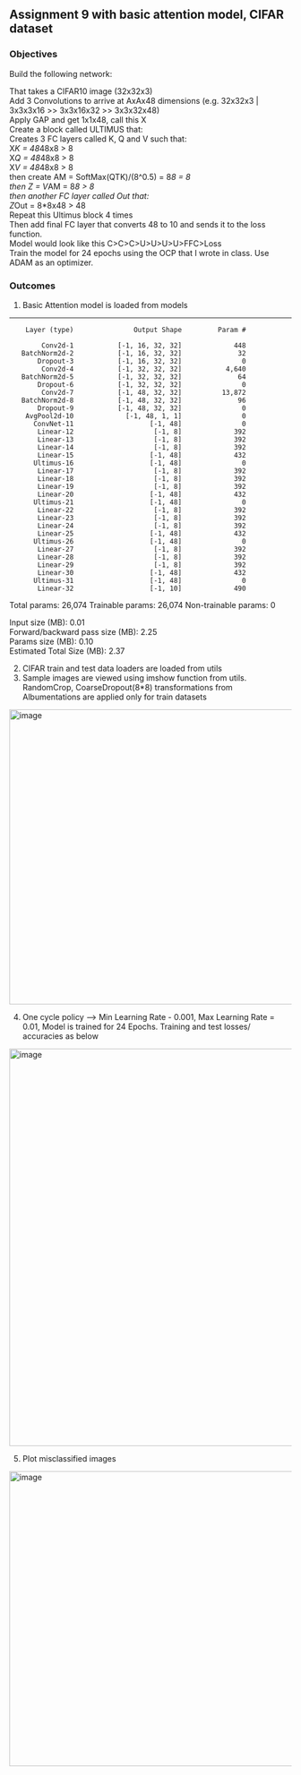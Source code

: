 ## Assignment 9 with basic attention model, CIFAR dataset  

### Objectives  
Build the following network:

That takes a CIFAR10 image (32x32x3)  
Add 3 Convolutions to arrive at AxAx48 dimensions (e.g. 32x32x3 | 3x3x3x16 >> 3x3x16x32 >> 3x3x32x48)  
Apply GAP and get 1x1x48, call this X  
Create a block called ULTIMUS that:  
Creates 3 FC layers called K, Q and V such that:  
X*K = 48*48x8 > 8  
X*Q = 48*48x8 > 8   
X*V = 48*48x8 > 8   
then create AM = SoftMax(QTK)/(8^0.5) = 8*8 = 8  
then Z = V*AM = 8*8 > 8  
then another FC layer called Out that:  
Z*Out = 8*8x48 > 48  
Repeat this Ultimus block 4 times  
Then add final FC layer that converts 48 to 10 and sends it to the loss function.  
Model would look like this C>C>C>U>U>U>U>FFC>Loss  
Train the model for 24 epochs using the OCP that I wrote in class. Use ADAM as an optimizer. 

### Outcomes  

1. Basic Attention model  is loaded from models  
----------------------------------------------------------------
        Layer (type)               Output Shape         Param #
        
            Conv2d-1           [-1, 16, 32, 32]             448
       BatchNorm2d-2           [-1, 16, 32, 32]              32
           Dropout-3           [-1, 16, 32, 32]               0
            Conv2d-4           [-1, 32, 32, 32]           4,640
       BatchNorm2d-5           [-1, 32, 32, 32]              64
           Dropout-6           [-1, 32, 32, 32]               0
            Conv2d-7           [-1, 48, 32, 32]          13,872
       BatchNorm2d-8           [-1, 48, 32, 32]              96
           Dropout-9           [-1, 48, 32, 32]               0
        AvgPool2d-10             [-1, 48, 1, 1]               0
          ConvNet-11                   [-1, 48]               0
           Linear-12                    [-1, 8]             392
           Linear-13                    [-1, 8]             392
           Linear-14                    [-1, 8]             392
           Linear-15                   [-1, 48]             432
          Ultimus-16                   [-1, 48]               0
           Linear-17                    [-1, 8]             392
           Linear-18                    [-1, 8]             392
           Linear-19                    [-1, 8]             392
           Linear-20                   [-1, 48]             432
          Ultimus-21                   [-1, 48]               0
           Linear-22                    [-1, 8]             392
           Linear-23                    [-1, 8]             392
           Linear-24                    [-1, 8]             392
           Linear-25                   [-1, 48]             432
          Ultimus-26                   [-1, 48]               0
           Linear-27                    [-1, 8]             392
           Linear-28                    [-1, 8]             392
           Linear-29                    [-1, 8]             392
           Linear-30                   [-1, 48]             432
          Ultimus-31                   [-1, 48]               0
           Linear-32                   [-1, 10]             490
Total params: 26,074
Trainable params: 26,074
Non-trainable params: 0  

Input size (MB): 0.01  
Forward/backward pass size (MB): 2.25  
Params size (MB): 0.10  
Estimated Total Size (MB): 2.37  


2. CIFAR train and test data loaders are loaded from utils  
3. Sample images are viewed using imshow function from utils. RandomCrop, CoarseDropout(8*8) transformations from Albumentations are applied only for train datasets  
<img width="527" alt="image" src="https://user-images.githubusercontent.com/13360207/220422080-2f92d447-378d-43b5-be4f-fec3ec5b6b67.png">

4. One cycle policy --> Min Learning Rate - 0.001, Max Learning Rate = 0.01, Model is trained for 24 Epochs. Training and test losses/ accuracies as below  
 <img width="710" alt="image" src="https://user-images.githubusercontent.com/13360207/220422186-58ed7eb3-e420-4bcb-9f9a-cd53377a13f6.png">

 
5. Plot misclassified images  
<img width="527" alt="image" src="https://user-images.githubusercontent.com/13360207/220422224-8e73bd72-c61f-4f10-8fac-8139ef08dda5.png">





